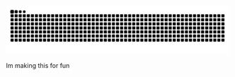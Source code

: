 ![Commit Snake](https://raw.githubusercontent.com/dylz555444999/Castle-Conquest-2D/output/snake.svg)

Im making this for fun
